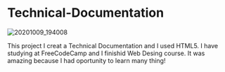 # Technical-Documentation

![20201009_194008](https://user-images.githubusercontent.com/62259770/95659081-145f7e80-0af5-11eb-89f1-7d5550be9b78.png)

This project I creat a Technical Documentation and I used HTML5. I have studying at FreeCodeCamp and I finishid Web Desing course. It was amazing because I had oportunity to learn many thing! 
